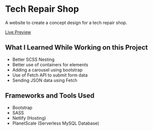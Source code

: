 # Tech Repair Shop

A website to create a concept design for a tech repair shop.

[Live Preview](https://vurnex.github.io/techrepairshop/)

## What I Learned While Working on this Project

- Better SCSS Nesting
- Better use of containers for elements
- Adding a carousel using bootstrap
- Use of Fetch API to submit form data
- Sending JSON data using Fetch

## Frameworks and Tools Used

- Bootstrap
- SASS
- Netlify (Hosting)
- PlanetScale (Serverless MySQL Database)